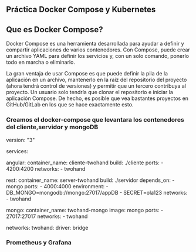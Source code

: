 ## Práctica Docker Compose y Kubernetes



## Que es Docker Compose?

Docker Compose es una herramienta desarrollada para ayudar a definir y compartir aplicaciones de varios contenedores. Con Compose, puede crear un archivo YAML para definir los servicios y, con un solo comando, ponerlo todo en marcha o eliminarlo.

La gran ventaja de usar Compose es que puede definir la pila de la aplicación en un archivo, mantenerlo en la raíz del repositorio del proyecto (ahora tendrá control de versiones) y permitir que un tercero contribuya al proyecto. Un usuario solo tendría que clonar el repositorio e iniciar la aplicación Compose. De hecho, es posible que vea bastantes proyectos en GitHub/GitLab en los que se hace exactamente esto.


### Creamos el docker-compose que levantara los contenedores del cliente,servidor y mongoDB

version: "3"

services:

  angular:
    container_name: cliente-twohand
    build: ./cliente
    ports:
      - 4200:4200
    networks:
      - twohand

  rest:
    container_name: server-twohand
    build: ./servidor
    depends_on:
      - mongo
    ports:
      - 4000:4000
    environment:
      - DB_MONGO=mongodb://mongo:27017/appDB 
      - SECRET=ola123
    networks:
      - twohand

  mongo:
    container_name: twohand-mongo
    image: mongo
    ports:
      - 27017:27017
    networks:
      - twohand

networks:
  twohand:
    driver: bridge

### Prometheus y Grafana


